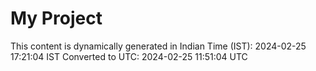 # My Project

This content is dynamically generated in Indian Time (IST): 2024-02-25 17:21:04 IST
Converted to UTC: 2024-02-25 11:51:04 UTC

